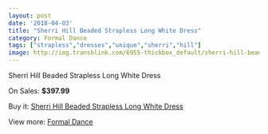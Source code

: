```yaml
---
layout: post
date: '2018-04-03'
title: "Sherri Hill Beaded Strapless Long White Dress"
category: Formal Dance
tags: ["strapless","dresses","unique","sherri","hill"]
image: http://img.transblink.com/6955-thickbox_default/sherri-hill-beaded-strapless-long-white-dress.jpg
---
```

Sherri Hill Beaded Strapless Long White Dress

On Sales: **$397.99**
<a href="https://www.transblink.com/en/formal-dance/2255-sherri-hill-beaded-strapless-long-white-dress.html"><amp-img layout="responsive" width="600" height="600" src="//img.transblink.com/6955-thickbox_default/sherri-hill-beaded-strapless-long-white-dress.jpg" alt="Sherri Hill Beaded Strapless Long White Dress 0" /></a>
<a href="https://www.transblink.com/en/formal-dance/2255-sherri-hill-beaded-strapless-long-white-dress.html"><amp-img layout="responsive" width="600" height="600" src="//img.transblink.com/6959-thickbox_default/sherri-hill-beaded-strapless-long-white-dress.jpg" alt="Sherri Hill Beaded Strapless Long White Dress 1" /></a>
<a href="https://www.transblink.com/en/formal-dance/2255-sherri-hill-beaded-strapless-long-white-dress.html"><amp-img layout="responsive" width="600" height="600" src="//img.transblink.com/6958-thickbox_default/sherri-hill-beaded-strapless-long-white-dress.jpg" alt="Sherri Hill Beaded Strapless Long White Dress 2" /></a>
<a href="https://www.transblink.com/en/formal-dance/2255-sherri-hill-beaded-strapless-long-white-dress.html"><amp-img layout="responsive" width="600" height="600" src="//img.transblink.com/6957-thickbox_default/sherri-hill-beaded-strapless-long-white-dress.jpg" alt="Sherri Hill Beaded Strapless Long White Dress 3" /></a>
<a href="https://www.transblink.com/en/formal-dance/2255-sherri-hill-beaded-strapless-long-white-dress.html"><amp-img layout="responsive" width="600" height="600" src="//img.transblink.com/6956-thickbox_default/sherri-hill-beaded-strapless-long-white-dress.jpg" alt="Sherri Hill Beaded Strapless Long White Dress 4" /></a>

Buy it: [Sherri Hill Beaded Strapless Long White Dress](https://www.transblink.com/en/formal-dance/2255-sherri-hill-beaded-strapless-long-white-dress.html "Sherri Hill Beaded Strapless Long White Dress")

View more: [Formal Dance](https://www.transblink.com/en/6-formal-dance "Formal Dance")
